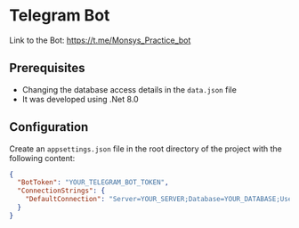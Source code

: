 # Telegram Bot

Link to the Bot: https://t.me/Monsys_Practice_bot

## Prerequisites

- Changing the database access details in the `data.json` file
- It was developed using .Net 8.0

## Configuration

Create an `appsettings.json` file in the root directory of the project with the following content:

```json
{
  "BotToken": "YOUR_TELEGRAM_BOT_TOKEN",
  "ConnectionStrings": {
    "DefaultConnection": "Server=YOUR_SERVER;Database=YOUR_DATABASE;User=USER;Password=YOUR_PASSWORD;CharSet=utf8mb4;"
  }
}
```
